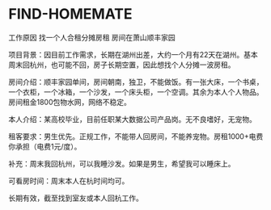# FIND-HOMEMATE
工作原因  找一个人合租分摊房租 房间在萧山顺丰家园  

项目背景：因目前工作需求，长期在湖州出差，大约一个月有22天在湖州。基本周末回杭州，也可能不回，房子长期空置，因此想找个人分摊一波房租。  

房间介绍：顺丰家园单间，房间朝南，独卫，不能做饭。有一张大床，一个书桌，一个衣柜，一个冰箱，一个沙发，一个床头柜，一个空调。其余为本人个人物品。房间租金1800包物水网，网络不稳定。  

本人介绍：某高校毕业，目前任职某大数据公司产品岗。无不良嗜好，无宠物。  

租客要求：男生优先。正规工作，不能带人回房间，不能养宠物。房租1000+电费你承担（电费1元/度）。  

补充：周末我回杭州，可以我睡沙发。如果是男生，希望我可以睡床上。  

可看房时间：周末本人在杭时间均可。  

长期有效，截至找到室友或本人回杭工作。
